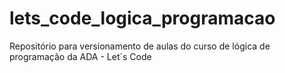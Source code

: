 # lets_code_logica_programacao
Repositório para versionamento de aulas do curso de lógica de programação da ADA - Let´s Code
